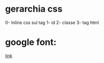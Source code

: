 # gerarchia css
0- Inline css sul tag
1- id
2- classe
3- tag html

# google font:
[link](https://fonts.google.com/)